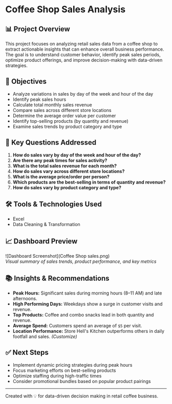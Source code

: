 # Coffee Shop Sales Analysis

## 📊 Project Overview

This project focuses on analyzing retail sales data from a coffee shop to extract actionable insights that can enhance overall business performance. The goal is to understand customer behavior, identify peak sales periods, optimize product offerings, and improve decision-making with data-driven strategies.

## 🎯 Objectives

- Analyze variations in sales by day of the week and hour of the day
- Identify peak sales hours
- Calculate total monthly sales revenue
- Compare sales across different store locations
- Determine the average order value per customer
- Identify top-selling products (by quantity and revenue)
- Examine sales trends by product category and type

## 📌 Key Questions Addressed

1. **How do sales vary by day of the week and hour of the day?**  
2. **Are there any peak times for sales activity?**  
3. **What is the total sales revenue for each month?**  
4. **How do sales vary across different store locations?**  
5. **What is the average price/order per person?**  
6. **Which products are the best-selling in terms of quantity and revenue?**  
7. **How do sales vary by product category and type?**  

## 🛠️ Tools & Technologies Used

- Excel
- Data Cleaning & Transformation

## 📈 Dashboard Preview

![Dashboard Screenshot](Coffee Shop sales.png)  
*Visual summary of sales trends, product performance, and key metrics*


## 📚 Insights & Recommendations

- **Peak Hours:** Significant sales during morning hours (8–11 AM) and late afternoons.
- **High Performing Days:** Weekdays show a surge in customer visits and revenue.
- **Top Products:** Coffee and combo snacks lead in both quantity and revenue.
- **Average Spend:** Customers spend an average of `$5` per visit. 
- **Location Performance:** Store Hell's Kitchen outperforms others in daily footfall and sales. *(Customize)*

## ✅ Next Steps

- Implement dynamic pricing strategies during peak hours
- Focus marketing efforts on best-selling products
- Optimize staffing during high-traffic times
- Consider promotional bundles based on popular product pairings

---

Created with 💡 for data-driven decision making in retail coffee business.


